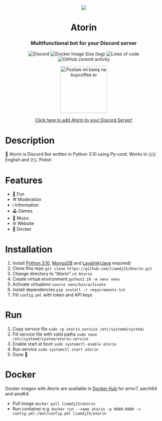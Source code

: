 <p align="center"><img src="https://cdn.discordapp.com/avatars/408959273956147200/f670365c268789fb1e1ba6e32a764e26.png?size=256"></p>
<h1 align="center">Atorin</h1>
<h3 align="center">Multifunctional bot for your Discord server</h3>
<p align="center"><img alt="Discord" src="https://img.shields.io/discord/408960275933429760?label=discord"> <img alt="Docker Image Size (tag)" src="https://img.shields.io/docker/image-size/liamdj23/atorin/latest"> <img alt="Lines of code" src="https://img.shields.io/tokei/lines/github/liamdj23/Atorin"> <img alt="GitHub commit activity" src="https://img.shields.io/github/commit-activity/m/liamdj23/Atorin"></p>
<p align="center"><a href="https://buycoffee.to/liamdj23" target="_blank"><img src="https://buycoffee.to/btn/buycoffeeto-btn-primary.svg" style="width: 150px" alt="Postaw mi kawę na buycoffee.to"></a></p>
<p align="center"><a href="https://liamdj23.ovh/addbot">Click here to add Atorin to your Discord Server!</a></p>

# Description

🤖 Atorin is Discord Bot written in Python 3.10 using Py-cord. Works in 🇺🇸 English and 🇵🇱 Polish

# Features

- 🎲 Fun
- ⚒️ Moderation
- ℹ️ Information
- 🕹️ Games
- 🎵 Music
- 🌐 Website
- 🐳 Docker

# Installation

1. Install [Python 3.10](https://www.python.org/downloads/), [MongoDB](https://www.mongodb.com/try/download/community) and [Lavalink](https://github.com/freyacodes/Lavalink/releases)([Java](https://aws.amazon.com/corretto/) required)
2. Clone this repo `git clone https://github.com/liamdj23/Atorin.git`
3. Change directory to "Atorin" `cd Atorin`
4. Create virtual environment `python3.10 -m venv venv`
5. Activate virtualenv `source venv/bin/activate`
6. Install dependencies `pip install -r requirements.txt`
7. Fill `config.yml` with token and API keys

# Run

1. Copy service file `sudo cp atorin.service /etc/systemd/system/`
2. Fill service file with valid paths `sudo nano /etc/systemd/system/atorin.service`
3. Enable start at boot `sudo systemctl enable atorin`
4. Run service `sudo systemctl start atorin`
5. Done 🎉

# Docker

Docker images with Atorin are available in [Docker Hub](https://hub.docker.com/r/liamdj23/atorin) for armv7, aarch64 and amd64.

- Pull image `docker pull liamdj23/atorin`
- Run container e.g. `docker run --name atorin -p 8080:8080 -v config.yml:/bot/config.yml liamdj23/atorin`
